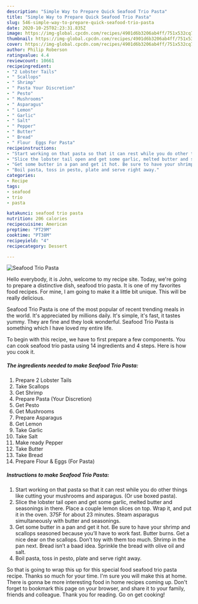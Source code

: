 ```yaml
---
description: "Simple Way to Prepare Quick Seafood Trio Pasta"
title: "Simple Way to Prepare Quick Seafood Trio Pasta"
slug: 546-simple-way-to-prepare-quick-seafood-trio-pasta
date: 2020-10-25T02:23:31.835Z
image: https://img-global.cpcdn.com/recipes/4901d6b3206ab4ff/751x532cq70/seafood-trio-pasta-recipe-main-photo.jpg
thumbnail: https://img-global.cpcdn.com/recipes/4901d6b3206ab4ff/751x532cq70/seafood-trio-pasta-recipe-main-photo.jpg
cover: https://img-global.cpcdn.com/recipes/4901d6b3206ab4ff/751x532cq70/seafood-trio-pasta-recipe-main-photo.jpg
author: Philip Roberson
ratingvalue: 4.4
reviewcount: 10661
recipeingredient:
- "2 Lobster Tails"
- " Scallops"
- " Shrimp"
- " Pasta Your Discretion"
- " Pesto"
- " Mushrooms"
- " Asparagus"
- " Lemon"
- " Garlic"
- " Salt"
- " Pepper"
- " Butter"
- " Bread"
- " Flour  Eggs For Pasta"
recipeinstructions:
- "Start working on that pasta so that it can rest while you do other things like cutting your mushrooms and asparagus. (Or use boxed pasta)."
- "Slice the lobster tail open and get some garlic, melted butter and seasonings in there. Place a couple lemon slices on top. Wrap it, and put it in the oven. 375F for about 23 minutes. Steam asparagus simultaneously with butter and seasonings."
- "Get some butter in a pan and get it hot. Be sure to have your shrimp and scallops seasoned because you’ll have to work fast. Butter burns. Get a nice dear on the scallops. Don’t toy with them too much. Shrimp in the pan next. Bread isn’t a baad idea. Sprinkle the bread with olive oil and salt."
- "Boil pasta, toss in pesto, plate and serve right away."
categories:
- Recipe
tags:
- seafood
- trio
- pasta

katakunci: seafood trio pasta 
nutrition: 206 calories
recipecuisine: American
preptime: "PT29M"
cooktime: "PT38M"
recipeyield: "4"
recipecategory: Dessert

---
```



![Seafood Trio Pasta](https://img-global.cpcdn.com/recipes/4901d6b3206ab4ff/751x532cq70/seafood-trio-pasta-recipe-main-photo.jpg)

Hello everybody, it is John, welcome to my recipe site. Today, we're going to prepare a distinctive dish, seafood trio pasta. It is one of my favorites food recipes. For mine, I am going to make it a little bit unique. This will be really delicious.



Seafood Trio Pasta is one of the most popular of recent trending meals in the world. It's appreciated by millions daily. It's simple, it's fast, it tastes yummy. They are fine and they look wonderful. Seafood Trio Pasta is something which I have loved my entire life.


To begin with this recipe, we have to first prepare a few components. You can cook seafood trio pasta using 14 ingredients and 4 steps. Here is how you cook it.

<!--inarticleads1-->

##### The ingredients needed to make Seafood Trio Pasta:

1. Prepare 2 Lobster Tails
1. Take  Scallops
1. Get  Shrimp
1. Prepare  Pasta (Your Discretion)
1. Get  Pesto
1. Get  Mushrooms
1. Prepare  Asparagus
1. Get  Lemon
1. Take  Garlic
1. Take  Salt
1. Make ready  Pepper
1. Take  Butter
1. Take  Bread
1. Prepare  Flour &amp; Eggs (For Pasta)




<!--inarticleads2-->

##### Instructions to make Seafood Trio Pasta:

1. Start working on that pasta so that it can rest while you do other things like cutting your mushrooms and asparagus. (Or use boxed pasta).
1. Slice the lobster tail open and get some garlic, melted butter and seasonings in there. Place a couple lemon slices on top. Wrap it, and put it in the oven. 375F for about 23 minutes. Steam asparagus simultaneously with butter and seasonings.
1. Get some butter in a pan and get it hot. Be sure to have your shrimp and scallops seasoned because you’ll have to work fast. Butter burns. Get a nice dear on the scallops. Don’t toy with them too much. Shrimp in the pan next. Bread isn’t a baad idea. Sprinkle the bread with olive oil and salt.
1. Boil pasta, toss in pesto, plate and serve right away.




So that is going to wrap this up for this special food seafood trio pasta recipe. Thanks so much for your time. I'm sure you will make this at home. There is gonna be more interesting food in home recipes coming up. Don't forget to bookmark this page on your browser, and share it to your family, friends and colleague. Thank you for reading. Go on get cooking!

